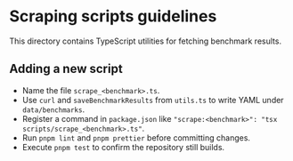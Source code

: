 # Scraping scripts guidelines

This directory contains TypeScript utilities for fetching benchmark results.

## Adding a new script

- Name the file `scrape_<benchmark>.ts`.
- Use `curl` and `saveBenchmarkResults` from `utils.ts` to write YAML under `data/benchmarks`.
- Register a command in `package.json` like `"scrape:<benchmark>": "tsx scripts/scrape_<benchmark>.ts"`.
- Run `pnpm lint` and `pnpm prettier` before committing changes.
- Execute `pnpm test` to confirm the repository still builds.
